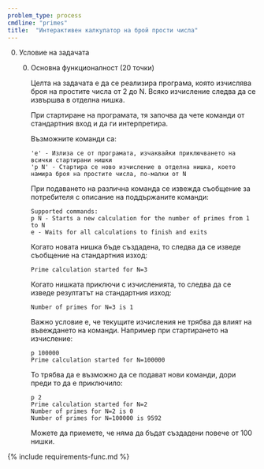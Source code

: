 ```yaml
---
problem_type: process
cmdline: "primes"
title:  "Интерактивен калкулатор на брой прости числа"
---
```

0. Условие на задачата

   0. Основна функционалност (20 точки)

      Целта на задачата е да се реализира програма, която изчислява броя на простите числа от 2 до N. Всяко изчисление следва да се извършва в отделна нишка.

      При стартиране на програмата, тя започва да чете команди от стандартния вход и да ги интерпретира.
      
      Възможните команди са:
      ```
      'е' - Излиза се от програмата, изчаквайки приключването на всички стартирани нишки
      'p N' - Стартира се ново изчисление в отделна нишка, което намира броя на простите числа, по-малки от N 
      ```
      
      При подаването на различна команда се извежда съобщение за потребителя с описание на поддържаните команди:
      ```
      Supported commands:
      p N - Starts a new calculation for the number of primes from 1 to N
      e - Waits for all calculations to finish and exits
      ```
      
      Когато новата нишка бъде създадена, то следва да се изведе съобщение на стандартния изход:
      ```
      Prime calculation started for N=3
      ```
      Когато нишката приключи с изчисленията, то следва да се изведе резултатът на стандартния изход:
      ```
      Number of primes for N=3 is 1
      ```
      
      Важно условие е, че текущите изчисления не трябва да влият на въвеждането на команди. Например при стартирането на изчисление:
      ```
      p 100000
      Prime calculation started for N=100000
      ```
      
      То трябва да е възможно да се подават нови команди, дори преди то да е приключило:
      ```
      p 2
      Prime calculation started for N=2
      Number of primes for N=2 is 0
      Number of primes for N=100000 is 9592
      ```
      
      Можете да приемете, че няма да бъдат създадени повече от 100 нишки.


{% include requirements-func.md %}
